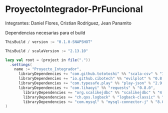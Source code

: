 # ProyectoIntegrador-PrFuncional
Integrantes: Daniel Flores, Cristian Rodríguez, Jean Panamito

Dependencias necesarias para el build 
```scala
ThisBuild / version := "0.1.0-SNAPSHOT"

ThisBuild / scalaVersion := "2.13.10"

lazy val root = (project in file("."))
  .settings(
    name := "Proyecto_Integrador",
      libraryDependencies += "com.github.tototoshi" %% "scala-csv" % "1.3.10",
      libraryDependencies += "io.github.cibotech" %% "evilplot" % "0.8.1",
      libraryDependencies += "com.typesafe.play" %% "play-json" % "2.9.3",
      libraryDependencies += "com.lihaoyi" %% "requests" % "0.8.0",
        libraryDependencies += "org.scalikejdbc" %% "scalikejdbc" % "4.0.0",
        libraryDependencies += "ch.qos.logback" % "logback-classic" % "1.2.3",
        libraryDependencies += "com.mysql" % "mysql-connector-j" % "8.0.31"
)
```
